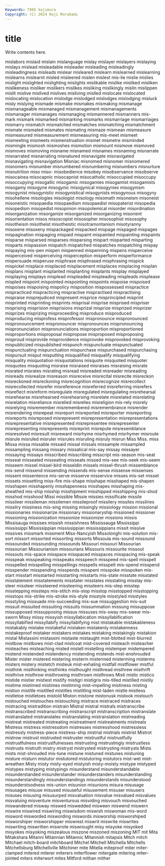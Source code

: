 ```yaml
---
Keywords: 7965 kojimura
Copyright: (C) 2024 Koji Murakami
---
```


# title

Write contents here.



 mislabors mislaid mislain mislanguage
mislay mislayer mislayers mislaying mislays mislead misleadable misleader misleading misleadingly
misleadingness misleads mislear misleared mislearn mislearned mislearning mislearns mislearnt misled
misleered mislen mislest mis-lie mislie mislies mislight mislighted mislighting mislights
mislikable mislike misliked misliken mislikeness misliker mislikers mislikes misliking mislikingly
mislin mislippen mislit mislive mislived mislives misliving mislled mislocate mislocated
mislocating mislocation mislodge mislodged mislodges mislodging misluck misly mislying mismade
mismake mismakes mismaking mismanage mismanageable mismanaged mismanagement mismanagements mismanager mismanages
mismanaging mismannered mismanners mis-mark mismark mismarked mismarking mismarks mismarriage mismarriages
mismarry mismatch mismatched mismatches mismatching mismatchment mismate mismated mismates mismating
mismaze mismean mismeasure mismeasured mismeasurement mismeasuring mis-meet mismeet mismeeting mismeets
mismenstruation mismet mismetre misminded mismingle mismosh mismoshes mismotion mismount mismove
mismoved mismoves mismoving misname misnamed misnames misnaming misnarrate misnarrated misnarrating
misnatured misnavigate misnavigated misnavigating misnavigation Misniac misnomed misnomer misnomered misnomers
misnumber misnumbered misnumbering misnumbers misnurture misnutrition miso miso- misobedience misobey
misobservance misobserve misocainea misocapnic misocapnist misocatholic misoccupied misoccupy misoccupying misogallic
misogamic misogamies misogamist misogamists misogamy misogyne misogynic misogynical misogynies misogynism
misogynist misogynistic misogynistical misogynists misogynous misogyny misohellene misologies misologist misology
misomath misoneism misoneist misoneistic misopaedia misopaedism misopaedist misopaterist misopedia misopedism
misopedist misopinion misopolemical misorder misordination misorganization misorganize misorganized misorganizing misorient
misorientation misos misoscopist misosopher misosophist misosophy misotheism misotheist misotheistic misotramontanism
misotyranny misoxene misoxeny mispackaged mispacked mispage mispaged mispages mispagination mispaging
mispaid mispaint mispainted mispainting mispaints misparse misparsed misparses misparsing mispart
misparted misparting misparts mispassion mispatch mispatched mispatches mispatching mispay mispaying
mis-pen mispen mispenned mispenning mispens misperceive misperceived misperceiving misperception misperform
misperformance mispersuade misperuse misphrase misphrased misphrasing mispick mispickel misplace misplaced
misplacement misplaces misplacing misplan misplans misplant misplanted misplanting misplants misplay
misplayed misplaying misplays misplead mispleaded mispleading mispleads misplease mispled mispoint
mispointed mispointing mispoints mispoise mispoised mispoises mispoising mispolicy misposition mispossessed
mispractice mispracticed mispracticing mispractise mispractised mispractising mispraise misprejudiced mispresent misprice
misprincipled misprint misprinted misprinting misprints misprisal misprise misprised mispriser misprising
misprision misprisions misprizal misprize misprized misprizer misprizes misprizing misproceeding misproduce
misproduced misproducing misprofess misprofessor mispronounce mispronounced mispronouncement mispronouncer mispronounces mispronouncing
mispronunciation mispronunciations misproportion misproportioned misproportions misproposal mispropose misproposed misproposing misproud
misprovide misprovidence misprovoke misprovoked misprovoking mispublicized mispublished mispunch mispunctuate mispunctuated
mispunctuating mispunctuation mispurchase mispurchased mispurchasing mispursuit misput misputting misqualified misqualify
misqualifying misquality misquotation misquotations misquote misquoted misquoter misquotes misquoting misraise
misraised misraises misraising misrate misrated misrates misrating misread misreaded misreader
misreading misreads misrealize misreason misreceive misrecital misrecite misreckon misreckoned misreckoning
misrecognition misrecognize misrecollect misrecollected misrefer misreference misreferred misreferring misrefers misreflect
misreform misregulate misregulated misregulating misrehearsal misrehearse misrehearsed misrehearsing misrelate misrelated
misrelating misrelation misreliance misrelied misrelies misreligion mis-rely misrely misrelying misremember
misremembered misremembrance misrender misrendering misrepeat misreport misreported misreporter misreporting misreports
misreposed misrepresent misrepresentation misrepresentations misrepresentative misrepresented misrepresentee misrepresenter misrepresenting misrepresents
misreprint misrepute misresemblance misresolved misresult misreward misrhyme misrhymed misrhymer misroute
misrule misruled misruler misrules misruling misruly misrun Miss Miss. miss
Missa missa missable missaid missal missals missample missampled missampling missang
missary missatical mis-say missay missayer missaying missays misscribed misscribing misscript
mis-season mis-seat misseat misseated misseating misseats missed mis-see mis-seek mis-seem
misseem missel missel-bird misseldin missels missel-thrush missemblance mis-send missend missending
missends mis-sense missense missenses missent missentence mis-serve misserve misservice misses
mis-set misset missets missetting miss-fire mis-shape misshape misshaped mis-shapen misshapen
misshapenly misshapenness misshapes misshaping mis-sheathed mis-ship misship misshipment misshipped misshipping
mis-shod misshod misshood Missi missible Missie missies missificate missile missileer
missileman missilemen missileproof missilery missiles missilries missilry missiness mis-sing missing
missingly missiology mission missional missionaries missionarize missionary missionaryship missioned missioner
missioning missionization missionize missionizer missions missis Missisauga missises missish missishness
Mississauga Mississippi mississippi Mississippian mississippian mississippians missit missive missives missmark
missment Miss-Nancyish Missolonghi mis-solution mis-sort missort missorted missorting missorts Missoula
mis-sound missound missounded missounding missounds Missouri missouri Missourian missourian Missourianism
missourians Missouris missourite missout missouts mis-space misspace misspaced misspaces misspacing
mis-speak misspeak misspeaking misspeaks misspeech misspeed mis-spell misspell misspelled misspelling
misspellings misspells misspelt mis-spend misspend misspender misspending misspends misspent misspoke
misspoken mis-start misstart misstarted misstarting misstarts mis-state misstate misstated misstatement
misstatements misstater misstates misstating misstay mis-steer missteer missteered missteering missteers
mis-step misstep misstepping missteps mis-stitch mis-stop misstop misstopped misstopping misstops
mis-strike mis-stroke mis-style misstyle misstyled misstyles misstyling missuade mis-succeeding mis-sue
missuggestion mis-suit missuit missuited missuiting missuits missummation missung missuppose missupposed
missupposing missus missuses mis-sway mis-swear mis-sworn Missy missy missyish missyllabication
missyllabification missyllabified missyllabify missyllabifying mist mistakable mistakableness mistakably mistake mistakeful
mistaken mistakenly mistakenness mistakeproof mistaker mistakers mistakes mistaking mistakingly mistakion
mistal Mistassini mistassini mistaste mistaught mist-blotted mist-blurred mistbow mistbows mist-clad
mistcoat mist-covered misteach misteacher misteaches misteaching misted mistell mistelling mistemper
mistempered mistend mistended mistendency mistending mistends mist-enshrouded Mister mister mistered
mistering misterm mistermed misterming misterms misters mistery mistetch misteuk mist-exhaling
mistfall mistflower mistful misthink misthinking misthinks misthought misthread misthrew misthrift
misthrive misthrow misthrowing misthrown misthrows Misti mistic mistico mistide mistier
mistiest mistify mistigri mistigris mis-tilled mistilled mistily mistime mistimed mistimes
mistiming mist-impelling mistiness misting mistion mistitle mistitled mistitles mistitling mist-laden
mistle mistless mistletoe mistletoes mistold Miston mistone mistonusk mistook mistouch
mistouched mistouches mistouching mistrace mistraced mistraces mistracing mistradition mistrain Mistral
mistral mistrals mistranscribe mistranscribed mistranscribing mistranscript mistranscription mistranslate mistranslated mistranslates
mistranslating mistranslation mistreading mistreat mistreated mistreating mistreatment mistreatments mistreats Mistress
mistress mistressdom mistresses mistresshood mistressless mistressly mistress-piece mistress-ship mistrial mistrials
mistrist Mistrot mistrow mistrust mistrusted mistruster mistrustful mistrustfully mistrustfulness mistrustfulnesses
mistrusting mistrustingly mistrustless mistrusts mistruth mistry mistryst mistrysted mistrysting mistrysts
Mists mists mist-shrouded mis-tune mistune mistuned mistunes mistuning misture misturn
mistutor mistutored mistutoring mistutors mist-wet mist-wreathen Misty misty misty-eyed mistyish
misty-moisty mistype mistyped mistypes mistyping mistypings misunderstand misunderstandable misunderstanded misunderstander
misunderstanders misunderstanding misunderstandingly misunderstandings misunderstands misunderstood misunderstoodness mis-union misunion misunions
misura misusage misusages misuse misused misuseful misusement misuser misusers misuses
misusing misusurped misvaluation misvalue misvalued misvalues misvaluing misventure misventurous misviding
misvouch misvouched miswandered misway miswed miswedded misween miswend miswern miswire
miswired miswiring miswisdom miswish miswoman mis-word misword misworded miswording miswords
misworship misworshiped misworshiper misworshipper miswrest miswrit miswrite miswrites miswriting miswritten
miswrote miswrought misy misyoke misyoked misyokes misyoking miszealous miszone miszoned
miszoning MIT mit Mita Mitakshara Mitanni Mitannian Mitannic Mitannish mitapsis
Mitch mitch Mitchael mitch-board mitchboard Mitchel Mitchell Mitchella Mitchells Mitchellsburg
Mitchellville Mitchiner mite Mitella miteproof miter miter-clamped mitered miterer miterers
miterflower mitergate mitering miter-jointed miters miterwort mites Mitford mithan mither
